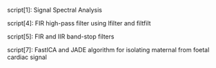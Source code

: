 script[1]: Signal Spectral Analysis

script[4]: FIR high-pass filter using lfilter and filtfilt

script[5]: FIR and IIR band-stop filters

script[7]: FastICA and JADE algorithm for isolating maternal from foetal cardiac signal
